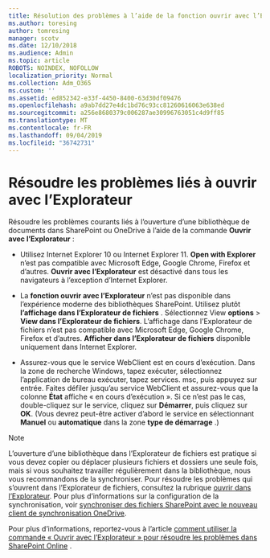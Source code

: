 ```yaml
---
title: Résolution des problèmes à l’aide de la fonction ouvrir avec l’Explorateur
ms.author: toresing
author: tomresing
manager: scotv
ms.date: 12/10/2018
ms.audience: Admin
ms.topic: article
ROBOTS: NOINDEX, NOFOLLOW
localization_priority: Normal
ms.collection: Adm_O365
ms.custom: ''
ms.assetid: ed852342-e33f-4450-8400-63d30df09476
ms.openlocfilehash: a9ab7dd27e4dc1bd76c93cc81260616063e638ed
ms.sourcegitcommit: a256e8680379c006287ae30996763051c4d9ff85
ms.translationtype: MT
ms.contentlocale: fr-FR
ms.lasthandoff: 09/04/2019
ms.locfileid: "36742731"
---
```

# <a name="fix-problems-with-open-with-explorer"></a>Résoudre les problèmes liés à ouvrir avec l’Explorateur

Résoudre les problèmes courants liés à l’ouverture d’une bibliothèque de documents dans SharePoint ou OneDrive à l’aide de la commande **Ouvrir avec l’Explorateur** : 
  
- Utilisez Internet Explorer 10 ou Internet Explorer 11. **Open with Explorer** n’est pas compatible avec Microsoft Edge, Google Chrome, Firefox et d’autres. **Ouvrir avec l’Explorateur** est désactivé dans tous les navigateurs à l’exception d’Internet Explorer. 
    
- La **fonction ouvrir avec l’Explorateur** n’est pas disponible dans l’expérience moderne des bibliothèques SharePoint. Utilisez plutôt **l’affichage dans l’Explorateur de fichiers** . Sélectionnez View **options** \> **View dans l’Explorateur de fichiers**. L’affichage dans l’Explorateur de fichiers n’est pas compatible avec Microsoft Edge, Google Chrome, Firefox et d’autres. **Afficher dans l’Explorateur de fichiers** disponible uniquement dans Internet Explorer. 
    
- Assurez-vous que le service WebClient est en cours d’exécution. Dans la zone de recherche Windows, tapez exécuter, sélectionnez l’application de bureau exécuter, tapez services. msc, puis appuyez sur entrée. Faites défiler jusqu’au service WebClient et assurez-vous que la colonne **État** affiche « en cours d’exécution ». Si ce n’est pas le cas, double-cliquez sur le service, cliquez sur **Démarrer**, puis cliquez sur **OK**. (Vous devrez peut-être activer d’abord le service en sélectionnant **Manuel** ou **automatique** dans la zone **type de démarrage** .) 
    
> [!NOTE]
> L’ouverture d’une bibliothèque dans l’Explorateur de fichiers est pratique si vous devez copier ou déplacer plusieurs fichiers et dossiers une seule fois, mais si vous souhaitez travailler régulièrement dans la bibliothèque, nous vous recommandons de la synchroniser. Pour résoudre les problèmes qui s’ouvrent dans l’Explorateur de fichiers, consultez la rubrique [ouvrir dans l’Explorateur](https://go.microsoft.com/fwlink/?linkid=871665). Pour plus d’informations sur la configuration de la synchronisation, voir [synchroniser des fichiers SharePoint avec le nouveau client de synchronisation OneDrive](https://go.microsoft.com/fwlink/?linkid=871666).
  
Pour plus d’informations, reportez-vous à l’article [comment utiliser la commande « Ouvrir avec l’Explorateur » pour résoudre les problèmes dans SharePoint Online](https://docs.microsoft.com/sharepoint/support/lists-and-libraries/troubleshoot-issues-using-open-with-explorer) . 
  


